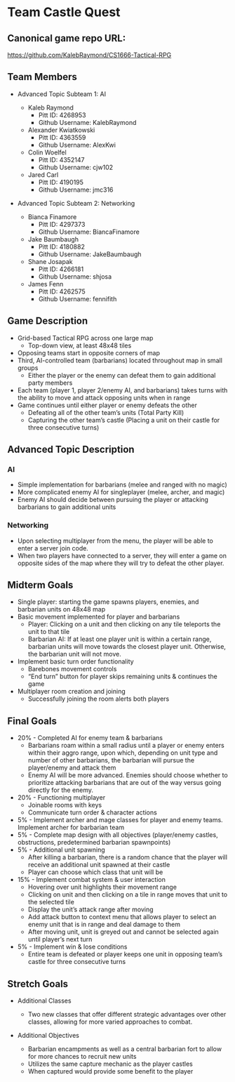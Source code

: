 # Team Castle Quest

## Canonical game repo URL:

https://github.com/KalebRaymond/CS1666-Tactical-RPG

## Team Members
* Advanced Topic Subteam 1: AI

	* Kaleb Raymond
        * Pitt ID: 4268953
        * Github Username: KalebRaymond
    * Alexander Kwiatkowski
        * Pitt ID: 4363559
        * Github Username: AlexKwi
    * Colin Woelfel
        * Pitt ID: 4352147
        * Github Username: cjw102
    * Jared Carl
        * Pitt ID: 4190195
        * Github Username: jmc316


* Advanced Topic Subteam 2: Networking

	* Bianca Finamore    
        * Pitt ID: 4297373
        * Github Username: BiancaFinamore
    * Jake Baumbaugh
        * Pitt ID: 4180882
        * Github Username: JakeBaumbaugh
    * Shane Josapak
        * Pitt ID: 4266181
        * Github Username: shjosa
    * James Fenn
        * Pitt ID: 4262575
        * Github Username: fennifith

## Game Description

* Grid-based Tactical RPG across one large map
    * Top-down view, at least 48x48 tiles
* Opposing teams start in opposite corners of map
* Third, AI-controlled team (barbarians) located throughout map in small groups
    * Either the player or the enemy can defeat them to gain additional party members
* Each team (player 1, player 2/enemy AI, and barbarians) takes turns with the ability to move and attack opposing units when in range
* Game continues until either player or enemy defeats the other
    * Defeating all of the other team’s units (Total Party Kill)
    * Capturing the other team’s castle (Placing a unit on their castle for three consecutive turns)


## Advanced Topic Description

### AI

* Simple implementation for barbarians (melee and ranged with no magic)
* More complicated enemy AI for singleplayer (melee, archer, and magic)
* Enemy AI should decide between pursuing the player or attacking barbarians to gain additional units


### Networking

* Upon selecting multiplayer from the menu, the player will be able to enter a server join code.
* When two players have connected to a server, they will enter a game on opposite sides of the map where they will try to defeat the other player.


## Midterm Goals

* Single player: starting the game spawns players, enemies, and barbarian units on 48x48 map
* Basic movement implemented for player and barbarians
    * Player: Clicking on a unit and then clicking on any tile teleports the unit to that tile
    * Barbarian AI: If at least one player unit is within a certain range, barbarian units will move towards the closest player unit. Otherwise, the barbarian unit will not move.
* Implement basic turn order functionality
    * Barebones movement controls
    * “End turn” button for player skips remaining units & continues the game
* Multiplayer room creation and joining
    * Successfully joining the room alerts both players


## Final Goals

* 20% - Completed AI for enemy team & barbarians
    * Barbarians roam within a small radius until a player or enemy enters within their aggro range, upon which, depending on unit type and number of other barbarians, the barbarian will pursue the player/enemy and attack them
    * Enemy AI will be more advanced. Enemies should choose whether to prioritize attacking barbarians that are out of the way versus going directly for the enemy.
* 20% - Functioning multiplayer
    * Joinable rooms with keys
    * Communicate turn order & character actions
* 5% - Implement archer and mage classes for player and enemy teams. Implement archer for barbarian team
* 5% - Complete map design with all objectives (player/enemy castles, obstructions, predetermined barbarian spawnpoints)
* 5% - Additional unit spawning
    * After killing a barbarian, there is a random chance that the player will receive an additional unit spawned at their castle
    * Player can choose which class that unit will be
* 15% - Implement combat system & user interaction
    * Hovering over unit highlights their movement range
    * Clicking on unit and then clicking on a tile in range moves that unit to the selected tile
    * Display the unit’s attack range after moving
    * Add attack button to context menu that allows player to select an enemy unit that is in range and deal damage to them
    * After moving unit, unit is greyed out and cannot be selected again until player’s next turn
* 5% - Implement win & lose conditions
    * Entire team is defeated or player keeps one unit in opposing team’s castle for three consecutive turns


## Stretch Goals

* Additional Classes
    * Two new classes that offer different strategic advantages over other classes, allowing for more varied approaches to combat.

* Additional Objectives
    * Barbarian encampments as well as a central barbarian fort to allow for more chances to recruit new units
    * Utilizes the same capture mechanic as the player castles
    * When captured would provide some benefit to the player

